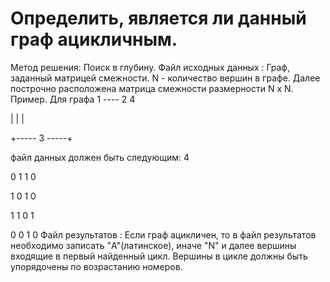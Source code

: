 # Определить, является ли данный граф ацикличным.

Метод решения: Поиск в глубину.
Файл исходных данных :
Граф, заданный матрицей смежности.
N - количество вершин в графе.
Далее построчно расположена матрица смежности размерности N x N.
Пример. Для графа
1 ---- 2      4

|      |      |

+----- 3 -----+

файл данных должен быть следующим:
4

0 1 1 0

1 0 1 0

1 1 0 1

0 0 1 0
Файл результатов :
Если граф ацикличен, то в файл результатов необходимо записать
"A"(латинское), иначе "N" и далее вершины входящие в первый найденный
цикл. Вершины в цикле должны быть упорядочены по возрастанию номеров.
